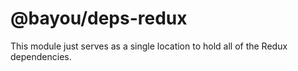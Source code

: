 @bayou/deps-redux
=================

This module just serves as a single location to hold all of the Redux
dependencies.
